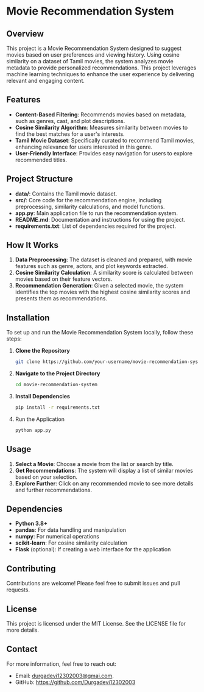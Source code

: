 # Movie Recommendation System

## Overview
This project is a Movie Recommendation System designed to suggest movies based on user preferences and viewing history. Using cosine similarity on a dataset of Tamil movies, the system analyzes movie metadata to provide personalized recommendations. This project leverages machine learning techniques to enhance the user experience by delivering relevant and engaging content.

## Features
- **Content-Based Filtering**: Recommends movies based on metadata, such as genres, cast, and plot descriptions.
- **Cosine Similarity Algorithm**: Measures similarity between movies to find the best matches for a user's interests.
- **Tamil Movie Dataset**: Specifically curated to recommend Tamil movies, enhancing relevance for users interested in this genre.
- **User-Friendly Interface**: Provides easy navigation for users to explore recommended titles.

## Project Structure
- **data/**: Contains the Tamil movie dataset.
- **src/**: Core code for the recommendation engine, including preprocessing, similarity calculations, and model functions.
- **app.py**: Main application file to run the recommendation system.
- **README.md**: Documentation and instructions for using the project.
- **requirements.txt**: List of dependencies required for the project.

## How It Works
1. **Data Preprocessing**: The dataset is cleaned and prepared, with movie features such as genre, actors, and plot keywords extracted.
2. **Cosine Similarity Calculation**: A similarity score is calculated between movies based on their feature vectors.
3. **Recommendation Generation**: Given a selected movie, the system identifies the top movies with the highest cosine similarity scores and presents them as recommendations.

## Installation
To set up and run the Movie Recommendation System locally, follow these steps:

1. **Clone the Repository**
   ```bash
   git clone https://github.com/your-username/movie-recommendation-system.git
2. **Navigate to the Project Directory**
     ```bash
     cd movie-recommendation-system
3. **Install Dependencies**
    ```bash
    pip install -r requirements.txt
4. Run the Application
   ```bash
   python app.py
## Usage
1. **Select a Movie**: Choose a movie from the list or search by title.
2. **Get Recommendations**: The system will display a list of similar movies based on your selection.
3. **Explore Further**: Click on any recommended movie to see more details and further recommendations.

## Dependencies
- **Python 3.8+**
- **pandas**: For data handling and manipulation
- **numpy**: For numerical operations
- **scikit-learn**: For cosine similarity calculation
- **Flask** (optional): If creating a web interface for the application

## Contributing
Contributions are welcome! Please feel free to submit issues and pull requests.

## License
This project is licensed under the MIT License. See the LICENSE file for more details.

## Contact
For more information, feel free to reach out:

- Email: durgadevi12302003@gmai.com.
- GitHub: https://github.com/Durgadevi12302003


